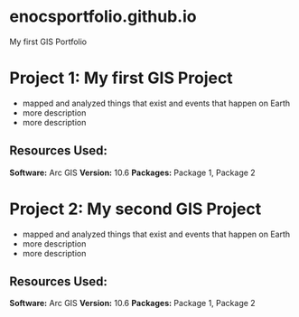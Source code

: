 # enocsportfolio.github.io
My first GIS Portfolio
 
# Project 1: My first GIS Project
* mapped and analyzed things that exist and events that happen on Earth
* more description
* more description

## Resources Used:
**Software:** Arc GIS
**Version:** 10.6
**Packages:** Package 1, Package 2

# Project 2: My second GIS Project
* mapped and analyzed things that exist and events that happen on Earth
* more description
* more description


## Resources Used:
**Software:** Arc GIS
**Version:** 10.6
**Packages:** Package 1, Package 2
